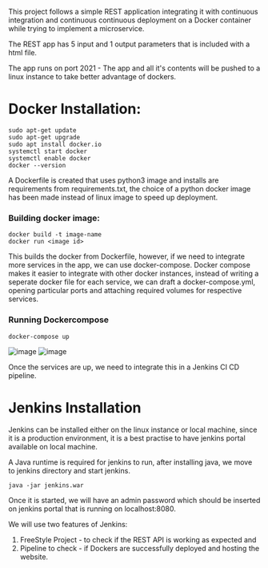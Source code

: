 This project follows a simple REST application integrating it with continuous integration and continuous continuous deployment on a Docker container while trying to implement a microservice.  

The REST app has 5 input and 1 output parameters that is included with a html file.

The app runs on port 2021 - The app and all it's contents will be pushed to a linux instance to take better advantage of dockers.

# Docker Installation: 
```
sudo apt-get update
sudo apt-get upgrade
sudo apt install docker.io
systemctl start docker
systemctl enable docker
docker --version
```

A Dockerfile is created that uses python3 image and installs are requirements from requirements.txt, the choice of a python docker image has been made instead of linux image to
speed up deployment.

### Building docker image:
```
docker build -t image-name
docker run <image id>
```

This builds the docker from Dockerfile, however, if we need to integrate more services in the app, we can use docker-compose.
Docker compose makes it easier to integrate with other docker instances, instead of writing a seperate docker file for each service, we can draft a docker-compose.yml, opening
particular ports and attaching required volumes for respective services.

### Running Dockercompose
```
docker-compose up
```

![image](https://user-images.githubusercontent.com/38083799/138735378-44fa2c46-cdcd-4eda-b0a3-3e2154f117de.png)
![image](https://user-images.githubusercontent.com/38083799/138735423-ef73f470-004a-4abe-90ee-98a2dc060b77.png)

Once the services are up, we need to integrate this in a Jenkins CI CD pipeline. 


# Jenkins Installation
Jenkins can be installed either on the linux instance or local machine, since it is a production environment, it is a best practise to have jenkins portal available on local machine.

A Java runtime is required for jenkins to run, after installing java, we move to jenkins directory and start jenkins.
```
java -jar jenkins.war
```

Once it is started, we will have an admin password which should be inserted on jenkins portal that is running on localhost:8080.

We will use two features of Jenkins:
1. FreeStyle Project - to check if the REST API is working as expected and 
2. Pipeline to check - if Dockers are successfully deployed and hosting the website.
